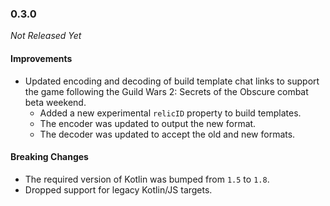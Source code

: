 ### 0.3.0

_Not Released Yet_

#### Improvements

- Updated encoding and decoding of build template chat links to support the game
  following the Guild Wars 2: Secrets of the Obscure combat beta weekend.
  - Added a new experimental `relicID` property to build templates.
  - The encoder was updated to output the new format.
  - The decoder was updated to accept the old and new formats.

#### Breaking Changes

- The required version of Kotlin was bumped from `1.5` to `1.8`.
- Dropped support for legacy Kotlin/JS targets.